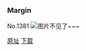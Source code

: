 ### Margin
No.1381
![图片不见了~~~](https://imgs.xkcd.com/comics/margin.png)

[原址](https://xkcd.com//1381) [下载](https://imgs.xkcd.com/comics/margin.png)

